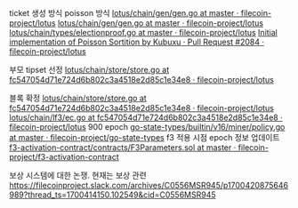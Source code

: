 
ticket 생성 방식 poisson 방식
[lotus/chain/gen/gen.go at master · filecoin-project/lotus](https://github.com/filecoin-project/lotus/blob/master/chain/gen/gen.go#L356)
[lotus/chain/gen/gen.go at master · filecoin-project/lotus](https://github.com/filecoin-project/lotus/blob/master/chain/gen/gen.go#L653)
[lotus/chain/types/electionproof.go at master · filecoin-project/lotus](https://github.com/filecoin-project/lotus/blob/master/chain/types/electionproof.go#L180)
[Initial implementation of Poisson Sortition by Kubuxu · Pull Request #2084 · filecoin-project/lotus](https://github.com/filecoin-project/lotus/pull/2084/files)

부모 tipset 선정
[lotus/chain/store/store.go at fc547054d71e724d6b802c3a4518e2d85c1e34e8 · filecoin-project/lotus](https://github.com/filecoin-project/lotus/blob/fc547054d71e724d6b802c3a4518e2d85c1e34e8/chain/store/store.go#L1264)

블록 확정
[lotus/chain/store/store.go at fc547054d71e724d6b802c3a4518e2d85c1e34e8 · filecoin-project/lotus](https://github.com/filecoin-project/lotus/blob/fc547054d71e724d6b802c3a4518e2d85c1e34e8/chain/store/store.go#L803)
[lotus/chain/lf3/ec.go at fc547054d71e724d6b802c3a4518e2d85c1e34e8 · filecoin-project/lotus](https://github.com/filecoin-project/lotus/blob/fc547054d71e724d6b802c3a4518e2d85c1e34e8/chain/lf3/ec.go#L207)
900 epoch
[go-state-types/builtin/v16/miner/policy.go at master · filecoin-project/go-state-types](https://github.com/filecoin-project/go-state-types/blob/master/builtin/v16/miner/policy.go#L53)
f3 적용 시점 epoch 정보 업데이트
[f3-activation-contract/contracts/F3Parameters.sol at master · filecoin-project/f3-activation-contract](https://github.com/filecoin-project/f3-activation-contract/blob/master/contracts/F3Parameters.sol#L47)

보상 시스템에 대한 논쟁. 현재는 보상 관련
https://filecoinproject.slack.com/archives/C0556MSR945/p1700420875646989?thread_ts=1700414150.102549&cid=C0556MSR945